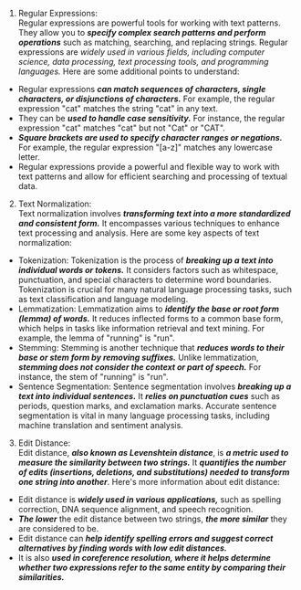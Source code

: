 1. Regular Expressions:  
    Regular expressions are powerful tools for working with text patterns. They allow you to ***specify complex search patterns and perform operations*** such as matching, searching, and replacing strings. Regular expressions are *widely used in various fields, including computer science, data processing, text processing tools, and programming languages.* Here are some additional points to understand:

- Regular expressions ***can match sequences of characters, single characters, or disjunctions of characters.*** For example, the regular expression "cat" matches the string "cat" in any text.
- They can be ***used to handle case sensitivity.*** For instance, the regular expression "cat" matches "cat" but not "Cat" or "CAT".
- ***Square brackets are used to specify character ranges or negations.*** For example, the regular expression "\[a-z\]" matches any lowercase letter.
- Regular expressions provide a powerful and flexible way to work with text patterns and allow for efficient searching and processing of textual data.

2. Text Normalization:  
    Text normalization involves ***transforming text into a more standardized and consistent form.*** It encompasses various techniques to enhance text processing and analysis. Here are some key aspects of text normalization:

- Tokenization: Tokenization is the process of ***breaking up a text into individual words or tokens.*** It considers factors such as whitespace, punctuation, and special characters to determine word boundaries. Tokenization is crucial for many natural language processing tasks, such as text classification and language modeling.
- Lemmatization: Lemmatization aims to ***identify the base or root form (lemma) of words.*** It reduces inflected forms to a common base form, which helps in tasks like information retrieval and text mining. For example, the lemma of "running" is "run".
- Stemming: Stemming is another technique that ***reduces words to their base or stem form by removing suffixes.*** Unlike lemmatization, ***stemming does not consider the context or part of speech.*** For instance, the stem of "running" is "run".
- Sentence Segmentation: Sentence segmentation involves ***breaking up a text into individual sentences.*** It ***relies on punctuation cues*** such as periods, question marks, and exclamation marks. Accurate sentence segmentation is vital in many language processing tasks, including machine translation and sentiment analysis.

3. Edit Distance:  
    Edit distance, ***also known as Levenshtein distance***, is ***a metric used to measure the similarity between two strings.*** It ***quantifies the number of edits (insertions, deletions, and substitutions) needed to transform one string into another***. Here's more information about edit distance:

- Edit distance is ***widely used in various applications,*** such as spelling correction, DNA sequence alignment, and speech recognition.
- ***The lower*** the edit distance between two strings, ***the more similar*** they are considered to be.
- Edit distance can ***help identify spelling errors and suggest correct alternatives by finding words with low edit distances.***
- It is also ***used in coreference resolution, where it helps determine whether two expressions refer to the same entity by comparing their similarities.***